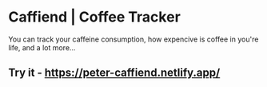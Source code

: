 # Caffiend | Coffee Tracker
You can track your caffeine consumption, how expencive is coffee in you're life, and a lot more...

## Try it - https://peter-caffiend.netlify.app/

